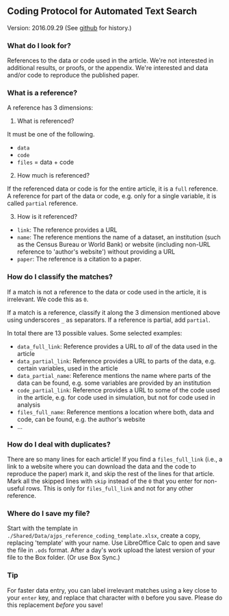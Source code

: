 ## Coding Protocol for Automated Text Search
Version: 2016.09.29 (See [github](http://github.com/bitss/citations) for history.)

### What do I look for?
References to the data or code used in the article. We're not interested in additional results, or proofs, or the appendix. We're interested and data and/or code to reproduce the published paper.

### What is a reference?
A reference has 3 dimensions:

1. What is referenced?

  It must be one of the following.
 + `data`
 + `code`
 + `files` = data + code


2. How much is referenced?

  If the referenced data or code is for the entire article, it is a `full` reference. A reference for part of the data or code, e.g. only for a single variable, it is called `partial` reference.

3. How is it referenced?

 + `link`: The reference provides a URL
 + `name`: The reference mentions the name of a dataset, an institution (such as the Census Bureau or World Bank) or website (including non-URL reference to 'author's website') without providing a URL
 + `paper`: The reference is a citation to a paper.

### How do I classify the matches?
If a match is not a reference to the data or code used in the article, it is irrelevant. We code this as `0`.

If a match is a reference, classify it along the 3 dimension mentioned above using underscores `_` as separators. If a reference is partial, add `partial`.

In total there are 13 possible values. Some selected examples:

+ `data_full_link`: Reference provides a URL to *all* of the data used in the article
+ `data_partial_link`: Reference provides a URL to parts of the data, e.g. certain variables, used in the article
+ `data_partial_name`: Reference mentions the name where parts of the data can be found, e.g. some variables are provided by an institution
+ `code_partial_link`: Reference provides a URL to some of the code used in the article, e.g. for code used in simulation, but not for code used in analysis
+ `files_full_name`: Reference mentions a location where both, data and code, can be found, e.g. the author's website
+ ...

### How do I deal with duplicates?
There are so many lines for each article! If you find a `files_full_link` (i.e., a link to a website where you can download the data and the code to reproduce the paper) mark it, and skip the rest of the lines for that article. Mark all the skipped lines with `skip` instead of the `0` that you enter for non-useful rows. This is only for `files_full_link` and not for any other reference.

### Where do I save my file?
Start with the template in `./Shared/Data/ajps_reference_coding_template.xlsx`, create a copy, replacing 'template' with your name.
Use LibreOffice Calc to open and save the file in `.ods` format.
After a day's work upload the latest version of your file to the Box folder. (Or use Box Sync.)

### Tip
For faster data entry, you can label irrelevant matches using a key close to your `enter` key, and replace that character with `0` before you save. Please do this replacement *before* you save!
